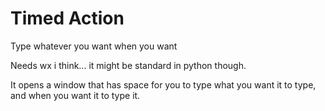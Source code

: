 # Timed Action
Type whatever you want when you want


Needs wx i think... it might be standard in python though.



It opens a window that has space for you to type what you want it to type, and when you want it to type it.
